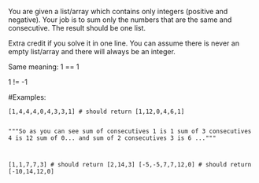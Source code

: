 <p>You are given a list/array which contains only integers (positive and negative). Your job is to sum only the numbers that are the same and consecutive. The result should be one list.</p>
<p>Extra credit if you solve it in one line. You can assume there is never an empty list/array and there will always be an integer. </p>
<p>Same meaning: 1 == 1</p>
<p>1 != -1</p>
<p>#Examples:</p>
<pre><code>[1,4,4,4,0,4,3,3,1] # should return [1,12,0,4,6,1]

"""So as you can see sum of consecutives 1 is 1 
sum of 3 consecutives 4 is 12 
sum of 0... and sum of 2 
consecutives 3 is 6 ..."""

[1,1,7,7,3] # should return [2,14,3]
[-5,-5,7,7,12,0] # should return [-10,14,12,0]
</code></pre>
